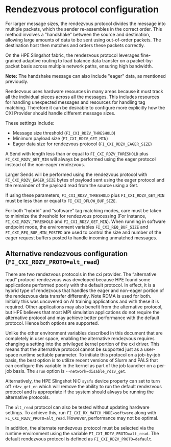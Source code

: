 # Rendezvous protocol configuration

For larger message sizes, the rendezvous protocol divides the message into multiple packets, which the sender re-assembles in the correct order. This method involves a "handshake" between the source and destination, allowing large amounts of data to be sent using out-of-order packets. The destination host then matches and orders these packets correctly.

On the HPE Slingshot fabric, the rendezvous protocol leverages fine-grained adaptive routing to load balance data transfer on a packet-by-packet basis across multiple network paths, ensuring high bandwidth.

**Note:** The handshake message can also include "eager" data, as mentioned previously.

Rendezvous uses hardware resources in many areas because it must track all the individual pieces across all the messages.
This includes resources for handling unexpected messages and resources for handling tag matching. Therefore it can be desirable to configure more explicitly how the CXI Provider should handle different message sizes.

These settings include:

- Message size threshold (`FI_CXI_RDZV_THRESHOLD`)
- Minimum payload size (`FI_CXI_RDZV_GET_MIN`)
- Eager data size for rendezvous protocol (`FI_CXI_RDZV_EAGER_SIZE`)

A Send with length less than or equal to `FI_CXI_RDZV_THRESHOLD` plus `FI_CXI_RDZV_GET_MIN` will always be performed using the eager protocol instead of the non-eager rendezvous.

Larger Sends will be performed using the rendezvous protocol with `FI_CXI_RDZV_EAGER_SIZE` bytes of payload sent using the eager protocol and the remainder of the payload read from the source using a Get.

If using these parameters, `FI_CXI_RDZV_THRESHOLD` plus `FI_CXI_RDZV_GET_MIN` must be less than or equal to `FI_CXI_OFLOW_BUF_SIZE`.

For both “hybrid” and “software” tag matching modes, care must be taken to minimize the threshold for rendezvous processing (For instance, `FI_CXI_RDZV_THRESHOLD` and `FI_CXI_RDZV_GET_MIN`).
When running in software endpoint mode, the environment variables `FI_CXI_REQ_BUF_SIZE` and `FI_CXI_REQ_BUF_MIN_POSTED` are used to control the size and number of the eager request buffers posted to handle incoming unmatched messages.

## Alternative rendezvous configuration (`FI_CXI_RDZV_PROTO=alt_read`)

There are two rendezvous protocols in the cxi provider. The “alternative read” protocol rendezvous was developed because HPE found some applications performed poorly with the default protocol. In effect, it is a hybrid type of rendezvous that handles the eager and non-eager portion of the rendezvous data transfer differently.
Note RDMA is used for both.
Initially this was uncovered on AI training applications and with these it is required. Other applications may also benefit from the alternative protocol, but HPE believes that most MPI simulation applications do not require the alternative protocol and may achieve better performance with the default protocol. Hence both options are supported.

Unlike the other environment variables described in this document that are completely in user space, enabling the alternative rendezvous requires changing a setting into the privileged kernel portion of the cxi driver. This means that the alternative protocol cannot be supported just as a user-space runtime settable parameter.
To initiate this protocol on a job-by-job basis, the best option is to utilize recent versions of Slurm and PALS that can configure this variable in the kernel as part of the job launcher on a per-job basis. The `srun` option is `--network=disable_rdzv_get`.

Alternatively, the HPE Slingshot NIC `sysfs` device property can set to turn off `rdzv_get_en` which will remove the ability to run the default rendezvous protocol and is appropriate if the system should always be running the alternative protocols.

The `alt_read` protocol can also be tested without updating hardware settings. To achieve this, run `FI_CXI_RX_MATCH_MODE=software` along with `FI_CXI_RDZV_PROTO=alt_read`. However, performance may not be optimal.

In addition, the alternate rendezvous protocol must be selected via the runtime environment using the variable `FI_CXI_RDZV_PROTO=alt_read`.
The default rendezvous protocol is defined as `FI_CXI_RDZV_PROTO=default`.

